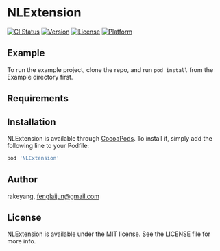 # NLExtension

[![CI Status](https://img.shields.io/travis/rakeyang/NLExtension.svg?style=flat)](https://travis-ci.org/rakeyang/NLExtension)
[![Version](https://img.shields.io/cocoapods/v/NLExtension.svg?style=flat)](https://cocoapods.org/pods/NLExtension)
[![License](https://img.shields.io/cocoapods/l/NLExtension.svg?style=flat)](https://cocoapods.org/pods/NLExtension)
[![Platform](https://img.shields.io/cocoapods/p/NLExtension.svg?style=flat)](https://cocoapods.org/pods/NLExtension)

## Example

To run the example project, clone the repo, and run `pod install` from the Example directory first.

## Requirements

## Installation

NLExtension is available through [CocoaPods](https://cocoapods.org). To install
it, simply add the following line to your Podfile:

```ruby
pod 'NLExtension'
```

## Author

rakeyang, fenglaijun@gmail.com

## License

NLExtension is available under the MIT license. See the LICENSE file for more info.
